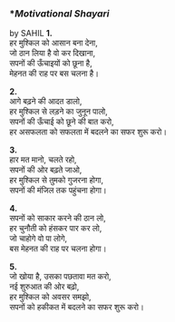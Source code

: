 ### **Motivational Shayari*
by SAHIL
**1.**  
हर मुश्किल को आसान बना देना,  
जो ठान लिया है वो कर दिखाना,  
सपनों की ऊँचाइयों को छूना है,  
मेहनत की राह पर बस चलना है।  

**2.**  
आगे बढ़ने की आदत डालो,  
हर मुश्किल से लड़ने का जुनून पालो,  
सपनों की ऊँचाई को छूने की बात करो,  
हर असफलता को सफलता में बदलने का सफर शुरू करो।  

**3.**  
हार मत मानो, चलते रहो,  
सपनों की ओर बढ़ते जाओ,  
हर मुश्किल से तुमको गुजरना होगा,  
सपनों की मंजिल तक पहुंचना होगा।  

**4.**  
सपनों को साकार करने की ठान लो,  
हर चुनौती को हंसकर पार कर लो,  
जो चाहोगे वो पा लोगे,  
बस मेहनत की राह पर चलना होगा।  

**5.**  
जो खोया है, उसका पछतावा मत करो,  
नई शुरुआत की ओर बढ़ो,  
हर मुश्किल को अवसर समझो,  
सपनों को हकीकत में बदलने का सफर शुरू करो।
